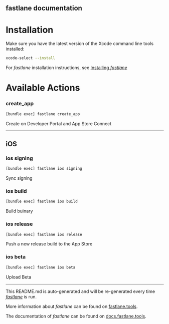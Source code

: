 fastlane documentation
----

# Installation

Make sure you have the latest version of the Xcode command line tools installed:

```sh
xcode-select --install
```

For _fastlane_ installation instructions, see [Installing _fastlane_](https://docs.fastlane.tools/#installing-fastlane)

# Available Actions

### create_app

```sh
[bundle exec] fastlane create_app
```

Create on Developer Portal and App Store Connect

----


## iOS

### ios signing

```sh
[bundle exec] fastlane ios signing
```

Sync signing

### ios build

```sh
[bundle exec] fastlane ios build
```

Build buinary

### ios release

```sh
[bundle exec] fastlane ios release
```

Push a new release build to the App Store

### ios beta

```sh
[bundle exec] fastlane ios beta
```

Upload Beta

----

This README.md is auto-generated and will be re-generated every time [_fastlane_](https://fastlane.tools) is run.

More information about _fastlane_ can be found on [fastlane.tools](https://fastlane.tools).

The documentation of _fastlane_ can be found on [docs.fastlane.tools](https://docs.fastlane.tools).
